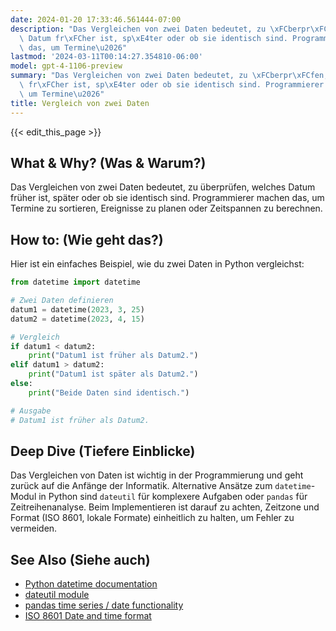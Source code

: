```yaml
---
date: 2024-01-20 17:33:46.561444-07:00
description: "Das Vergleichen von zwei Daten bedeutet, zu \xFCberpr\xFCfen, welches\
  \ Datum fr\xFCher ist, sp\xE4ter oder ob sie identisch sind. Programmierer machen\
  \ das, um Termine\u2026"
lastmod: '2024-03-11T00:14:27.354810-06:00'
model: gpt-4-1106-preview
summary: "Das Vergleichen von zwei Daten bedeutet, zu \xFCberpr\xFCfen, welches Datum\
  \ fr\xFCher ist, sp\xE4ter oder ob sie identisch sind. Programmierer machen das,\
  \ um Termine\u2026"
title: Vergleich von zwei Daten
---
```


{{< edit_this_page >}}

## What & Why? (Was & Warum?)
Das Vergleichen von zwei Daten bedeutet, zu überprüfen, welches Datum früher ist, später oder ob sie identisch sind. Programmierer machen das, um Termine zu sortieren, Ereignisse zu planen oder Zeitspannen zu berechnen.

## How to: (Wie geht das?)
Hier ist ein einfaches Beispiel, wie du zwei Daten in Python vergleichst:

```Python
from datetime import datetime

# Zwei Daten definieren
datum1 = datetime(2023, 3, 25)
datum2 = datetime(2023, 4, 15)

# Vergleich
if datum1 < datum2:
    print("Datum1 ist früher als Datum2.")
elif datum1 > datum2:
    print("Datum1 ist später als Datum2.")
else:
    print("Beide Daten sind identisch.")

# Ausgabe
# Datum1 ist früher als Datum2.
```

## Deep Dive (Tiefere Einblicke)
Das Vergleichen von Daten ist wichtig in der Programmierung und geht zurück auf die Anfänge der Informatik. Alternative Ansätze zum `datetime`-Modul in Python sind `dateutil` für komplexere Aufgaben oder `pandas` für Zeitreihenanalyse. Beim Implementieren ist darauf zu achten, Zeitzone und Format (ISO 8601, lokale Formate) einheitlich zu halten, um Fehler zu vermeiden.

## See Also (Siehe auch)
- [Python datetime documentation](https://docs.python.org/3/library/datetime.html)
- [dateutil module](https://dateutil.readthedocs.io/en/stable/)
- [pandas time series / date functionality](https://pandas.pydata.org/pandas-docs/stable/user_guide/timeseries.html)
- [ISO 8601 Date and time format](https://www.iso.org/iso-8601-date-and-time-format.html)
